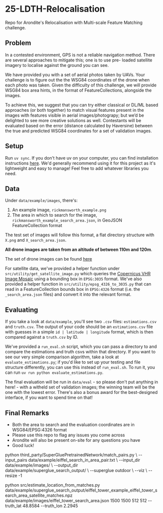 # 25-LDTH-Relocalisation
Repo for Arondite's Relocalisation with Multi-scale Feature Matching challenge.

## Problem
In a contested environment, GPS is not a reliable navigation method. There are several approaches to mitigate this; one is to use pre-
loaded satellite imagery to localise against the ground you can see.

We have provided you with a set of aerial photos taken by UAVs. Your challenge is to figure out the the WSG84 coordinates of 
the drone when each photo was taken. Given the difficulty of this challenge, we will provide WSG84 box area hints, in the format of FeatureCollections, alongside the 
images.

To achieve this, we suggest that you can try either classical or DL/ML based approaches (or both together) to match visual features 
present in the images with features visible in aerial images/photograpy; but we’d be delighted to see more creative solutions as well.
Contestants will be evaluated based on the error (distance calculated by Haversine) between the true and predicted WSG84 coordinates for a set of validation images.

## Setup
Run `uv sync`. If you don't have uv on your computer, you can find installation instructions [here](https://github.com/astral-sh/uv). We'd generally recommend using it for this project as it's lightweight and easy to manage! Feel free to add whatever libraries you need.

## Data
Under `data/example/images`, there's:
1. An example image, `rickmansworth_example.png`
1. The area in which to search for the image, `rickmansworth_example_search_area.json`, in GeoJSON FeatureCollection format

The test set of images will follow this format, a flat directory structure with `X.png` and `X_search_area.json`. 

**All drone images are taken from an altitude of between 110m and 120m**.

The set of drone images can be found [here](https://drive.google.com/file/d/1zcYVbjbKEXTzOiEPoUF_NF1eCMGVTuib/view?usp=drive_link)

For satellite data, we've provided a helper function under `src/utility/get_satellite_image.py` which queries the [Copernicus VHR Image Mosaic](https://land.copernicus.eu/en/products/european-image-mosaic/very-high-resolution-image-mosaic-2021-true-colour-2m) using a bounding box in `EPSG:3035` format. We've also provided a helper function in `src/utility/epsg_4326_to_3035.py` that can read in a FeatureCollection bounds box in `EPSG:4326` format (i.e. the `_search_area.json` files) and convert it into the relevant format.

## Evaluating
If you take a look at `data/example`, you'll see two `.csv` files: `estimations.csv` and `truth.csv`. The output of your code should be an `estimations.csv` file with guesses in a simple `id | latitude | longitude` format, which is then compared against a `truth.csv` by ID.

We've provided a `run_eval.sh` script, which you can pass a directory to and compare the estimations and truth csvs within that directory. If you want to see our very simple comparison algorithm, take a look at `evaluate_estimations.py`; if you'd like to set up your testing and file structure differently, you can use this instead of `run_eval.sh`. To run it, you can run `uv run python evaluate_estimations.py`.

The final evaluation will be run in `data/eval` - so please don't put anything in here! - with a witheld set of validation images; the winning team will be the one with the lowest error. There's also a bonus award for the best-designed interface, if you want to spend time on that!

## Final Remarks
- Both the area to search and the evaluation coordinates are in WSG84/EPSG:4326 format
- Please use this repo to flag any issues you come across
- Arondite will also be present on-site for any questions you have
- Good luck!

python third_party/SuperGluePretrainedNetwork/match_pairs.py \ --input_pairs data/example/eiffel_search_in_area_pair.txt \ --input_dir data/example/images/ \ --output_dir data/example/superglue_search_output/ \ --superglue outdoor \ --viz \ --resize -1

python src/estimate_location_from_matches.py data/example/superglue_search_output/eiffel_tower_example_eiffel_tower_search_area_satellite_matches.npz data/example/images/eiffel_tower_search_area.json 1500 1500 512 512 --truth_lat 48.8584 --truth_lon 2.2945
